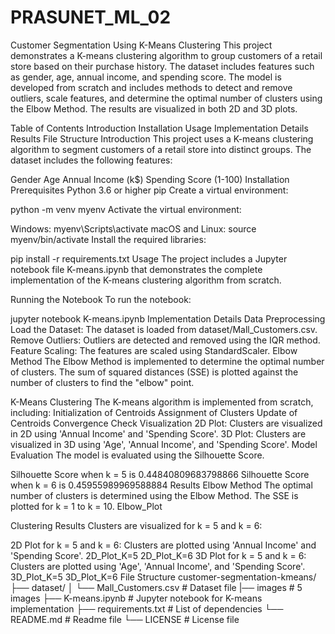 # PRASUNET_ML_02
Customer Segmentation Using K-Means Clustering
This project demonstrates a K-means clustering algorithm to group customers of a retail store based on their purchase history. The dataset includes features such as gender, age, annual income, and spending score. The model is developed from scratch and includes methods to detect and remove outliers, scale features, and determine the optimal number of clusters using the Elbow Method. The results are visualized in both 2D and 3D plots.

Table of Contents
Introduction
Installation
Usage
Implementation Details
Results
File Structure
Introduction
This project uses a K-means clustering algorithm to segment customers of a retail store into distinct groups. The dataset includes the following features:

Gender
Age
Annual Income (k$)
Spending Score (1-100)
Installation
Prerequisites
Python 3.6 or higher
pip
Create a virtual environment:

python -m venv myenv
Activate the virtual environment:

Windows:
myenv\Scripts\activate
macOS and Linux:
source myenv/bin/activate
Install the required libraries:

pip install -r requirements.txt
Usage
The project includes a Jupyter notebook file K-means.ipynb that demonstrates the complete implementation of the K-means clustering algorithm from scratch.

Running the Notebook
To run the notebook:

jupyter notebook K-means.ipynb
Implementation Details
Data Preprocessing
Load the Dataset: The dataset is loaded from dataset/Mall_Customers.csv.
Remove Outliers: Outliers are detected and removed using the IQR method.
Feature Scaling: The features are scaled using StandardScaler.
Elbow Method
The Elbow Method is implemented to determine the optimal number of clusters. The sum of squared distances (SSE) is plotted against the number of clusters to find the "elbow" point.

K-Means Clustering
The K-means algorithm is implemented from scratch, including:
Initialization of Centroids
Assignment of Clusters
Update of Centroids
Convergence Check
Visualization
2D Plot: Clusters are visualized in 2D using 'Annual Income' and 'Spending Score'.
3D Plot: Clusters are visualized in 3D using 'Age', 'Annual Income', and 'Spending Score'.
Model Evaluation
The model is evaluated using the Silhouette Score.

Silhouette Score when k = 5 is 0.44840809683798866
Silhouette Score when k = 6 is 0.45955989969588884
Results
Elbow Method The optimal number of clusters is determined using the Elbow Method. The SSE is plotted for k = 1 to k = 10. Elbow_Plot

Clustering Results
Clusters are visualized for k = 5 and k = 6:

2D Plot for k = 5 and k = 6: Clusters are plotted using 'Annual Income' and 'Spending Score'. 2D_Plot_K=5 2D_Plot_K=6
3D Plot for k = 5 and k = 6: Clusters are plotted using 'Age', 'Annual Income', and 'Spending Score'. 3D_Plot_K=5 3D_Plot_K=6
File Structure
customer-segmentation-kmeans/
├── dataset/
│   └── Mall_Customers.csv      # Dataset file
|── images                      # 5 images
├── K-means.ipynb               # Jupyter notebook for K-means implementation
├── requirements.txt            # List of dependencies
└── README.md                   # Readme file
└── LICENSE                    # License file
